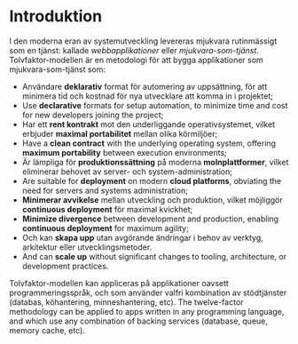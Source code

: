 Introduktion
============

I den moderna eran av systemutveckling levereras mjukvara rutinmässigt som en tjänst: kallade *webbapplikationer* eller *mjukvara-som-tjänst*. Tolvfaktor-modellen är en metodologi för att bygga applikationer som mjukvara-som-tjänst som:

* Användare **deklarativ** format för automering av uppsättning, för att minimera tid och kostnad för nya utvecklare att komma in i projektet;
* Use **declarative** formats for setup automation, to minimize time and cost for new developers joining the project;
* Har ett **rent kontrakt** mot den underliggande operativsystemet, vilket erbjuder **maximal portabilitet** mellan olika körmiljöer;
* Have a **clean contract** with the underlying operating system, offering **maximum portability** between execution environments;
* Är lämpliga för **produktionssättning** på moderna **molnplattformer**, vilket eliminerar behovet av server- och system-administration;
* Are suitable for **deployment** on modern **cloud platforms**, obviating the need for servers and systems administration;
* **Minimerar avvikelse** mellan utveckling och produktion, vilket möjliggör **continuous deployment** för maximal kvickhet;
* **Minimize divergence** between development and production, enabling **continuous deployment** for maximum agility;
* Och kan **skapa upp** utan avgörande ändringar i behov av verktyg, arkitektur eller utvecklingsmetoder.
* And can **scale up** without significant changes to tooling, architecture, or development practices.

Tolvfaktor-modellen kan appliceras på applikationer oavsett programmeringsspråk, och som använder valfri kombination av stödtjänster (databas, köhantering, minneshantering, etc). 
The twelve-factor methodology can be applied to apps written in any programming language, and which use any combination of backing services (database, queue, memory cache, etc).
